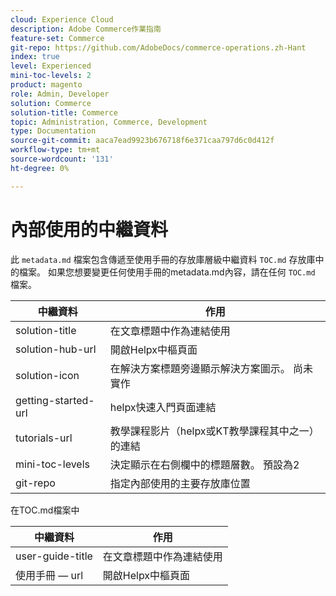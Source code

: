 ```yaml
---
cloud: Experience Cloud
description: Adobe Commerce作業指南
feature-set: Commerce
git-repo: https://github.com/AdobeDocs/commerce-operations.zh-Hant
index: true
level: Experienced
mini-toc-levels: 2
product: magento
role: Admin, Developer
solution: Commerce
solution-title: Commerce
topic: Administration, Commerce, Development
type: Documentation
source-git-commit: aaca7ead9923b676718f6e371caa797d6c0d412f
workflow-type: tm+mt
source-wordcount: '131'
ht-degree: 0%

---
```



# 內部使用的中繼資料

此 `metadata.md` 檔案包含傳遞至使用手冊的存放庫層級中繼資料 `TOC.md` 存放庫中的檔案。 如果您想要變更任何使用手冊的metadata.md內容，請在任何 `TOC.md` 檔案。

| 中繼資料 | 作用 |
|--- |--- |
| solution-title | 在文章標題中作為連結使用 |
| solution-hub-url | 開啟Helpx中樞頁面 |
| solution-icon | 在解決方案標題旁邊顯示解決方案圖示。 尚未實作 |
| getting-started-url | helpx快速入門頁面連結 |
| tutorials-url | 教學課程影片（helpx或KT教學課程其中之一）的連結 |
| mini-toc-levels | 決定顯示在右側欄中的標題層數。 預設為2 |
| git-repo | 指定內部使用的主要存放庫位置 |

在TOC.md檔案中

| 中繼資料 | 作用 |
|--- |--- |
| user-guide-title | 在文章標題中作為連結使用 |
| 使用手冊 — url | 開啟Helpx中樞頁面 |
